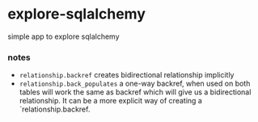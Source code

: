 # explore-sqlalchemy
simple app to explore sqlalchemy


### notes
- `relationship.backref` creates bidirectional relationship implicitly
- `relationship.back_populates` a one-way backref, when used on both tables will
   work the same as backref which will give us a bidirectional relationship.
   It can be a more explicit way of creating a `relationship.backref.
